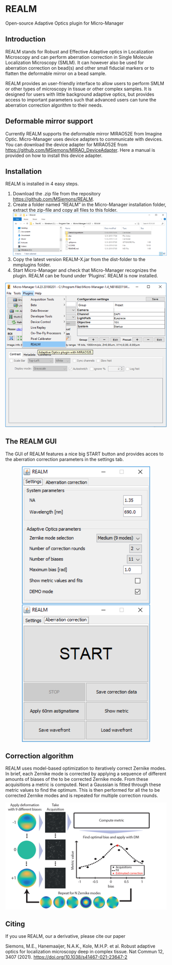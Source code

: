 # REALM
Open-source Adaptive Optics plugin for Micro-Manager

## Introduction
REALM stands for Robust and Effective Adaptive optics in Localization Microscopy and can perform aberration correction in Single Molecule Localization Microscopy (SMLM). It can however also be used for aberration correction on bead(s) and other small fiducial markers or to flatten the deformable mirror on a bead sample.

REALM provides an user-friendly interface to allow users to perform SMLM or other types of microscopy in tissue or other complex samples. It is designed for users with little background adaptive optics, but provides access to important parameters such that advanced users can tune the aberration correction algorithm to their needs.

## Deformable mirror support
Currently REALM supports the deformable mirror MIRAO52E from Imagine Optic. Micro-Manager uses device adapters to communicate with devices. You can download the device adapter for MIRAO52E from https://github.com/MSiemons/MIRAO_DeviceAdapter. Here a manual is provided on how to install this device adapter. 

## Installation
REALM is installed in 4 easy steps. 
  1.	Download the .zip file from the repository https://github.com/MSiemons/REALM.
  2.	Create a folder named “REALM” in the Micro-Manager installation folder, extract the zip-file and copy all files to this folder.
  ![Alt text](/img/REALMfolder.png?raw=true)
  3.	Copy the latest version REALM-X.jar from the dist-folder to the mmplugins folder.
  4.	Start Micro-Manager and check that Micro-Manager recognizes the plugin. REALM can be found under ‘Plugins’. REALM is now installed.
  <div align="center">
    <img src="/img/PluginTab.PNG" width="600px"</img> 
</div>

## The REALM GUI
The GUI of REALM features a nice big START button and provides acces to the aberration correction parameters in the settings tab.
<div align="center">
    <img src="/img/GUIsettings.png" width="400px"</img>
    <img src="/img/GUIaberrationcorrection.png" width="400px"</img> 
</div>

## Correction algorithm
REALM uses model-based optimization to iteratively correct Zernike modes. In brief, each Zernike mode is corrected by applying a sequence of different amounts of biases of the to be corrected Zernike mode. From these acquisitions a metric is computed. Next a Gaussian is fitted through these metric values to find the optimum. This is then performed for all the to be corrected Zernike modes and is repeated for multiple correction rounds.
   <div align="center">
    <img src="/img/AberrationCorrectionMethod.png" width="800px"</img> 
</div>

##  Citing
If you use REALM, our a derivative, please cite our paper

Siemons, M.E., Hanemaaijer, N.A.K., Kole, M.H.P. et al. Robust adaptive optics for localization microscopy deep in complex tissue. Nat Commun 12, 3407 (2021). https://doi.org/10.1038/s41467-021-23647-2

